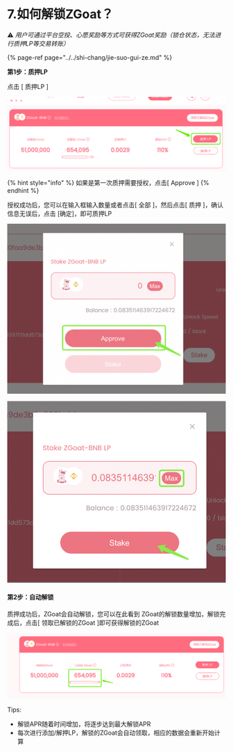 # 7.如何解锁ZGoat？

⚠️ _用户可通过平台空投、心愿奖励等方式可获得ZGoat奖励（锁仓状态，无法进行质押LP等交易转账）_

{% page-ref page="../../shi-chang/jie-suo-gui-ze.md" %}

**第1步：质押LP**

点击 \[ 质押LP \] 

![](../../.gitbook/assets/zhi-ya-lp2x.png)

{% hint style="info" %}
如果是第一次质押需要授权，点击\[ Approve \]
{% endhint %}

授权成功后，您可以在输入框输入数量或者点击\[ 全部 \]，然后点击\[ 质押 \]，确认信息无误后，点击 \[确定\]，即可质押LP

![](../../.gitbook/assets/ru-he-jie-suo-zgoat2.png)

![](../../.gitbook/assets/ru-he-jie-suo-zgoat3.png)

#### **第2步：自动解锁**

质押成功后，ZGoat会自动解锁，您可以在此看到 ZGoat的解锁数量增加，解锁完成后，点击\[ 领取已解锁的ZGoat \]即可获得解锁的ZGoat

![](../../.gitbook/assets/yi-jie-suo-zgoat2x.png)

Tips:

* 解锁APR随着时间增加，将逐步达到最大解锁APR
* 每次进行添加/解押LP，解锁的ZGoat会自动领取，相应的数据会重新开始计算







